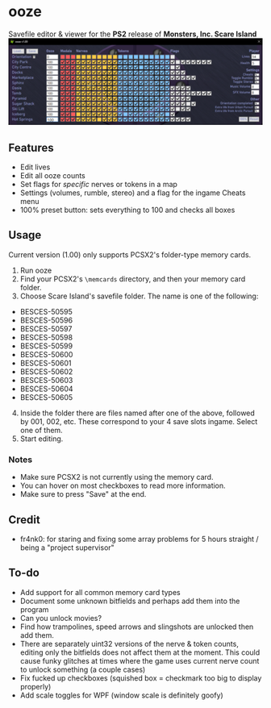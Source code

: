 # ooze
Savefile editor & viewer for the **PS2** release of **Monsters, Inc. Scare Island**
![v1.00](/resources/ooze.png)

## Features
- Edit lives
- Edit all ooze counts
- Set flags for *specific* nerves or tokens in a map
- Settings (volumes, rumble, stereo) and a flag for the ingame Cheats menu
- 100% preset button: sets everything to 100 and checks all boxes

## Usage
Current version (1.00) only supports PCSX2's folder-type memory cards.
1. Run ooze
2. Find your PCSX2's `\memcards` directory, and then your memory card folder.
3. Choose Scare Island's savefile folder. The name is one of the following:
- BESCES-50595
- BESCES-50596
- BESCES-50597
- BESCES-50598
- BESCES-50599
- BESCES-50600
- BESCES-50601
- BESCES-50602
- BESCES-50603
- BESCES-50604
- BESCES-50605
4. Inside the folder there are files named after one of the above, followed by 001, 002, etc. These correspond to your 4 save slots ingame. Select one of them.
5. Start editing.
### Notes
- Make sure PCSX2 is not currently using the memory card.
- You can hover on most checkboxes to read more information.
- Make sure to press "Save" at the end.
## Credit
- fr4nk0: for staring and fixing some array problems for 5 hours straight / being a "project supervisor"
## To-do
- Add support for all common memory card types
- Document some unknown bitfields and perhaps add them into the program
- Can you unlock movies?
- Find how trampolines, speed arrows and slingshots are unlocked then add them.
- There are separately uint32 versions of the nerve & token counts, editing only the bitfields does not affect them at the moment. This could cause funky glitches at times where the game uses current nerve count to unlock something (a couple cases)
- Fix fucked up checkboxes (squished box = checkmark too big to display properly)
- Add scale toggles for WPF (window scale is definitely goofy)